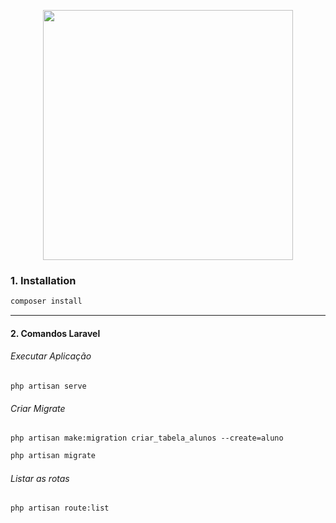 <p align="center"><img src="https://res.cloudinary.com/dtfbvvkyp/image/upload/v1566331377/laravel-logolockup-cmyk-red.svg" width="400"></p>

### 1.  Installation

```bash
composer install
```
------------

#### 2.  Comandos Laravel

###### Executar Aplicação
```shell
php artisan serve
```

###### Criar Migrate
```shell
php artisan make:migration criar_tabela_alunos --create=aluno
```

```bash
php artisan migrate
```

###### Listar as rotas
```shell
php artisan route:list
```